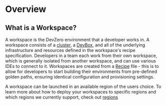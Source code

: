 # Overview

## What is a Workspace?

A workspace is the DevZero environment that a developer works in. A workspace consists of a  [cluster](../references/terminology.md#workspace-cluster), a [DevBox](../references/terminology.md#devbox), and all of the underlying infrastructure and resources defined in the workspace's recipe specification. Developers in a team each work from their own workspace, which is generally isolated from another workspace, and can use various IDEs to connect to it. Workspaces are created from a [Recipe](../references/terminology.md#recipe) file - this is to allow for developers to start building their environments from pre-defined golden paths, ensuring identical configuration and provisioning settings.&#x20;

A workspace can be launched in an available region of the users choice. To learn more about how to deploy your workspaces to specific regions and which regions we currently support, check out  [regions](regions/ "mention")

